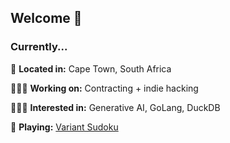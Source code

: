 ## Welcome 👋

### Currently...
📍 **Located in:** Cape Town, South Africa

👨🏻‍💻 **Working on:** Contracting + indie hacking

👨🏻‍🔬 **Interested in:** Generative AI, GoLang, DuckDB

🎲 **Playing:** [Variant Sudoku](https://logic-masters.de/Raetselportal/Benutzer/allgemein.php?name=jbarrella&auswaehlen=Choose)
